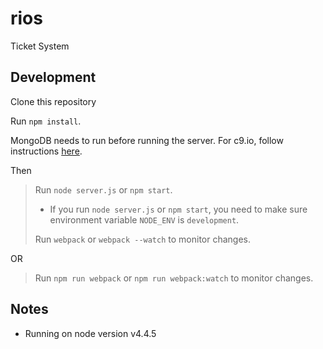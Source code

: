 # rios
Ticket System

## Development

Clone this repository

Run `npm install`.

MongoDB needs to run before running the server.  For c9.io, follow instructions
[here](https://community.c9.io/t/setting-up-mongodb/1717).

Then

> Run `node server.js` or `npm start`.
> * If you run `node server.js` or `npm start`, you need to make sure environment variable `NODE_ENV` is `development`.
> 
> Run `webpack` or `webpack --watch` to monitor changes.

OR

> Run `npm run webpack` or `npm run webpack:watch` to monitor changes.


## Notes

* Running on node version v4.4.5
